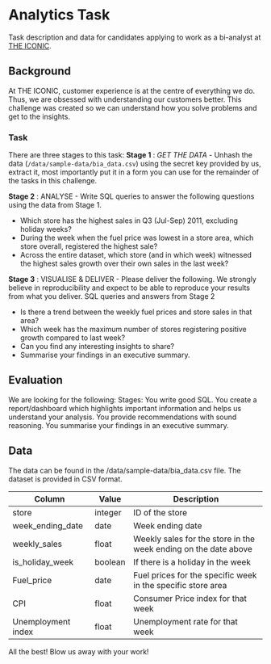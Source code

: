 # Analytics Task

Task description and data for candidates applying to work as a bi-analyst at [THE ICONIC](https://www.theiconic.com.au).

## Background
At THE ICONIC, customer experience is at the centre of everything we do. Thus, we are obsessed with understanding our customers better. This challenge was created so we can understand how you solve problems and get to the insights.

### Task

There are three stages to this task:
**Stage 1** : *GET THE DATA* - Unhash the data (`/data/sample-data/bia_data.csv`) using the secret key provided by us, extract it, most importantly put it in a form you can use for the remainder of the tasks in this challenge.

**Stage 2** : ANALYSE - Write SQL queries to answer the following questions using the data from Stage 1.
- Which store has the highest sales in Q3 (Jul-Sep) 2011, excluding holiday weeks?
- During the week when the fuel price was lowest in a store area, which store overall, registered the highest sale?
- Across the entire dataset, which store (and in which week) witnessed the highest sales growth over their own sales in the last week?

**Stage 3** : VISUALISE & DELIVER - Please deliver the following. We strongly believe in reproducibility and expect to be able to reproduce your results from what you deliver.
SQL queries and answers from Stage 2
- Is there a trend between the weekly fuel prices and store sales in that area?
- Which week has the maximum number of stores registering positive growth compared to last week?
- Can you find any interesting insights to share?
- Summarise your findings in an executive summary.

## Evaluation

We are looking for the following:
Stages:
You write good SQL.
You create a report/dashboard which highlights important information and helps us understand your analysis.
You provide recommendations with sound reasoning.
You summarise your findings in an executive summary.

## Data

The data can be found in the /data/sample-data/bia_data.csv file. The dataset is provided in CSV format.

| Column | Value | Description |
|-|-|-|
| store | integer | ID of the store |
| week_ending_date | date | Week ending date
| weekly_sales | float |Weekly sales for the store in the week ending on the date above
| is_holiday_week | boolean | If there is a holiday in the week
| Fuel_price | date | Fuel prices for the specific week in the specific store area
| CPI | float | Consumer Price index for that week
| Unemployment index | float | Unemployment rate for that week

All the best! Blow us away with your work!
